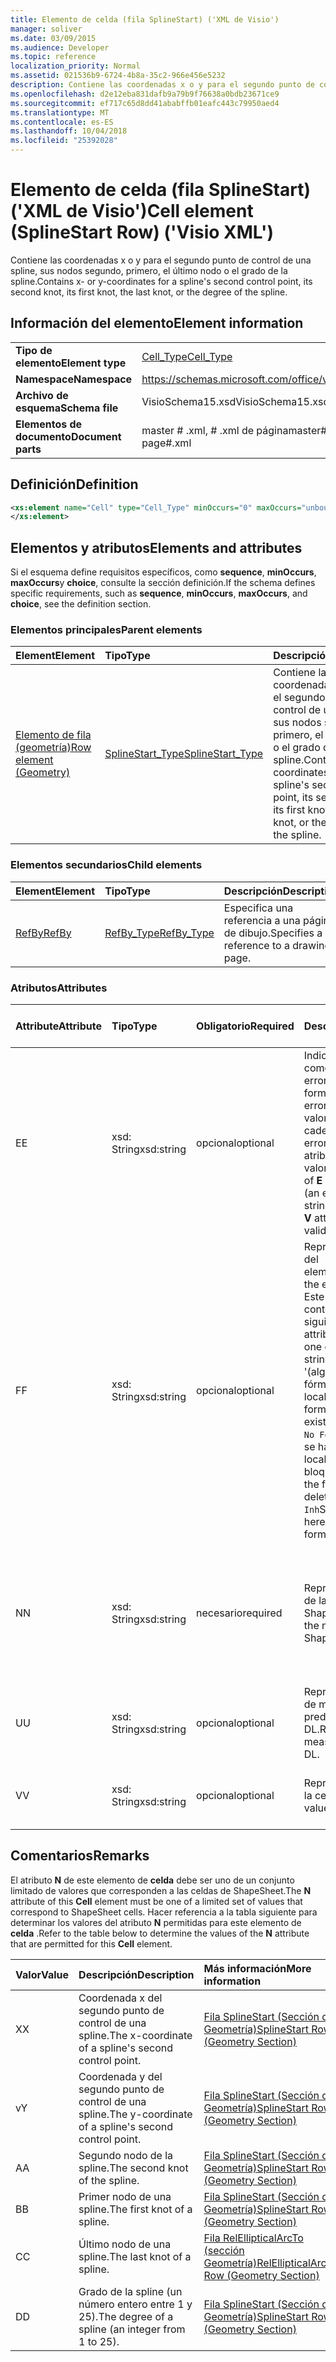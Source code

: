 ```yaml
---
title: Elemento de celda (fila SplineStart) ('XML de Visio')
manager: soliver
ms.date: 03/09/2015
ms.audience: Developer
ms.topic: reference
localization_priority: Normal
ms.assetid: 021536b9-6724-4b8a-35c2-966e456e5232
description: Contiene las coordenadas x o y para el segundo punto de control de una spline, sus nodos segundo, primero, el último nodo o el grado de la spline.
ms.openlocfilehash: d2e12eba831dafb9a79b9f76638a0bdb23671ce9
ms.sourcegitcommit: ef717c65d8dd41ababffb01eafc443c79950aed4
ms.translationtype: MT
ms.contentlocale: es-ES
ms.lasthandoff: 10/04/2018
ms.locfileid: "25392028"
---
```

# <a name="cell-element-splinestart-row-visio-xml"></a><span data-ttu-id="84d6f-103">Elemento de celda (fila SplineStart) ('XML de Visio')</span><span class="sxs-lookup"><span data-stu-id="84d6f-103">Cell element (SplineStart Row) ('Visio XML')</span></span>

<span data-ttu-id="84d6f-104">Contiene las coordenadas x o y para el segundo punto de control de una spline, sus nodos segundo, primero, el último nodo o el grado de la spline.</span><span class="sxs-lookup"><span data-stu-id="84d6f-104">Contains x- or y-coordinates for a spline's second control point, its second knot, its first knot, the last knot, or the degree of the spline.</span></span>
  
## <a name="element-information"></a><span data-ttu-id="84d6f-105">Información del elemento</span><span class="sxs-lookup"><span data-stu-id="84d6f-105">Element information</span></span>

|||
|:-----|:-----|
|<span data-ttu-id="84d6f-106">**Tipo de elemento**</span><span class="sxs-lookup"><span data-stu-id="84d6f-106">**Element type**</span></span> <br/> |[<span data-ttu-id="84d6f-107">Cell_Type</span><span class="sxs-lookup"><span data-stu-id="84d6f-107">Cell_Type</span></span>](cell_type-complextypevisio-xml.md) <br/> |
|<span data-ttu-id="84d6f-108">**Namespace**</span><span class="sxs-lookup"><span data-stu-id="84d6f-108">**Namespace**</span></span> <br/> |https://schemas.microsoft.com/office/visio/2012/main  <br/> |
|<span data-ttu-id="84d6f-109">**Archivo de esquema**</span><span class="sxs-lookup"><span data-stu-id="84d6f-109">**Schema file**</span></span> <br/> |<span data-ttu-id="84d6f-110">VisioSchema15.xsd</span><span class="sxs-lookup"><span data-stu-id="84d6f-110">VisioSchema15.xsd</span></span>  <br/> |
|<span data-ttu-id="84d6f-111">**Elementos de documento**</span><span class="sxs-lookup"><span data-stu-id="84d6f-111">**Document parts**</span></span> <br/> |<span data-ttu-id="84d6f-112">master # .xml, # .xml de página</span><span class="sxs-lookup"><span data-stu-id="84d6f-112">master#.xml, page#.xml</span></span>  <br/> |
   
## <a name="definition"></a><span data-ttu-id="84d6f-113">Definición</span><span class="sxs-lookup"><span data-stu-id="84d6f-113">Definition</span></span>

```XML
<xs:element name="Cell" type="Cell_Type" minOccurs="0" maxOccurs="unbounded" >
</xs:element>
```

## <a name="elements-and-attributes"></a><span data-ttu-id="84d6f-114">Elementos y atributos</span><span class="sxs-lookup"><span data-stu-id="84d6f-114">Elements and attributes</span></span>

<span data-ttu-id="84d6f-115">Si el esquema define requisitos específicos, como **sequence**, **minOccurs**, **maxOccurs**y **choice**, consulte la sección definición.</span><span class="sxs-lookup"><span data-stu-id="84d6f-115">If the schema defines specific requirements, such as **sequence**, **minOccurs**, **maxOccurs**, and **choice**, see the definition section.</span></span> 
  
### <a name="parent-elements"></a><span data-ttu-id="84d6f-116">Elementos principales</span><span class="sxs-lookup"><span data-stu-id="84d6f-116">Parent elements</span></span>

|<span data-ttu-id="84d6f-117">**Element**</span><span class="sxs-lookup"><span data-stu-id="84d6f-117">**Element**</span></span>|<span data-ttu-id="84d6f-118">**Tipo**</span><span class="sxs-lookup"><span data-stu-id="84d6f-118">**Type**</span></span>|<span data-ttu-id="84d6f-119">**Descripción**</span><span class="sxs-lookup"><span data-stu-id="84d6f-119">**Description**</span></span>|
|:-----|:-----|:-----|
|[<span data-ttu-id="84d6f-120">Elemento de fila (geometría)</span><span class="sxs-lookup"><span data-stu-id="84d6f-120">Row element (Geometry)</span></span>](row-element-geometry-sectionvisio-xml.md) <br/> |[<span data-ttu-id="84d6f-121">SplineStart_Type</span><span class="sxs-lookup"><span data-stu-id="84d6f-121">SplineStart_Type</span></span>](splinestart_type-complextypevisio-xml.md) <br/> |<span data-ttu-id="84d6f-122">Contiene las coordenadas x o y para el segundo punto de control de una spline, sus nodos segundo, primero, el último nodo o el grado de la spline.</span><span class="sxs-lookup"><span data-stu-id="84d6f-122">Contains x- or y-coordinates for a spline's second control point, its second knot, its first knot, the last knot, or the degree of the spline.</span></span>  <br/> |
   
### <a name="child-elements"></a><span data-ttu-id="84d6f-123">Elementos secundarios</span><span class="sxs-lookup"><span data-stu-id="84d6f-123">Child elements</span></span>

|<span data-ttu-id="84d6f-124">**Element**</span><span class="sxs-lookup"><span data-stu-id="84d6f-124">**Element**</span></span>|<span data-ttu-id="84d6f-125">**Tipo**</span><span class="sxs-lookup"><span data-stu-id="84d6f-125">**Type**</span></span>|<span data-ttu-id="84d6f-126">**Descripción**</span><span class="sxs-lookup"><span data-stu-id="84d6f-126">**Description**</span></span>|
|:-----|:-----|:-----|
|[<span data-ttu-id="84d6f-127">RefBy</span><span class="sxs-lookup"><span data-stu-id="84d6f-127">RefBy</span></span>](refby-element-cell_type-complextypevisio-xml.md) <br/> |[<span data-ttu-id="84d6f-128">RefBy_Type</span><span class="sxs-lookup"><span data-stu-id="84d6f-128">RefBy_Type</span></span>](refby_type-complextypevisio-xml.md) <br/> |<span data-ttu-id="84d6f-129">Especifica una referencia a una página de dibujo.</span><span class="sxs-lookup"><span data-stu-id="84d6f-129">Specifies a reference to a drawing page.</span></span>  <br/> |
   
### <a name="attributes"></a><span data-ttu-id="84d6f-130">Atributos</span><span class="sxs-lookup"><span data-stu-id="84d6f-130">Attributes</span></span>

|<span data-ttu-id="84d6f-131">**Attribute**</span><span class="sxs-lookup"><span data-stu-id="84d6f-131">**Attribute**</span></span>|<span data-ttu-id="84d6f-132">**Tipo**</span><span class="sxs-lookup"><span data-stu-id="84d6f-132">**Type**</span></span>|<span data-ttu-id="84d6f-133">**Obligatorio**</span><span class="sxs-lookup"><span data-stu-id="84d6f-133">**Required**</span></span>|<span data-ttu-id="84d6f-134">**Descripción**</span><span class="sxs-lookup"><span data-stu-id="84d6f-134">**Description**</span></span>|<span data-ttu-id="84d6f-135">**Valores posibles**</span><span class="sxs-lookup"><span data-stu-id="84d6f-135">**Possible values**</span></span>|
|:-----|:-----|:-----|:-----|:-----|
|<span data-ttu-id="84d6f-136">E</span><span class="sxs-lookup"><span data-stu-id="84d6f-136">E</span></span>  <br/> |<span data-ttu-id="84d6f-137">xsd: String</span><span class="sxs-lookup"><span data-stu-id="84d6f-137">xsd:string</span></span>  <br/> |<span data-ttu-id="84d6f-138">opcional</span><span class="sxs-lookup"><span data-stu-id="84d6f-138">optional</span></span>  <br/> |<span data-ttu-id="84d6f-139">Indica que la fórmula da como resultado un error.</span><span class="sxs-lookup"><span data-stu-id="84d6f-139">Indicates that the formula evaluates to an error.</span></span> <span data-ttu-id="84d6f-140">El valor de **E** es el valor actual (una cadena de mensaje de error); el valor del atributo **V** es el último valor válido.</span><span class="sxs-lookup"><span data-stu-id="84d6f-140">The value of **E** is the current value (an error message string); the value of the **V** attribute is the last valid value.</span></span>  <br/> |<span data-ttu-id="84d6f-141">Una cadena de mensaje de error.</span><span class="sxs-lookup"><span data-stu-id="84d6f-141">An error message string.</span></span>  <br/> |
|<span data-ttu-id="84d6f-142">F</span><span class="sxs-lookup"><span data-stu-id="84d6f-142">F</span></span>  <br/> |<span data-ttu-id="84d6f-143">xsd: String</span><span class="sxs-lookup"><span data-stu-id="84d6f-143">xsd:string</span></span>  <br/> |<span data-ttu-id="84d6f-144">opcional</span><span class="sxs-lookup"><span data-stu-id="84d6f-144">optional</span></span>  <br/> | <span data-ttu-id="84d6f-145">Representa la fórmula del elemento.</span><span class="sxs-lookup"><span data-stu-id="84d6f-145">Represents the element's formula.</span></span> <span data-ttu-id="84d6f-146">Este atributo puede contener uno de las siguientes cadenas:</span><span class="sxs-lookup"><span data-stu-id="84d6f-146">This attribute can contain one of the following strings:</span></span>  <br/>  <span data-ttu-id="84d6f-147">'(algunos fórmula)' Si la fórmula existe localmente</span><span class="sxs-lookup"><span data-stu-id="84d6f-147">'(some formula)' if the formula exists locally</span></span>  <br/>  <span data-ttu-id="84d6f-148">`No Formula`Si la fórmula se ha eliminado localmente o bloqueada</span><span class="sxs-lookup"><span data-stu-id="84d6f-148">`No Formula` if the formula is locally deleted or blocked</span></span>  <br/>  <span data-ttu-id="84d6f-149">`Inh`Si la fórmula es heredada.</span><span class="sxs-lookup"><span data-stu-id="84d6f-149">`Inh` if the formula is inherited.</span></span>  <br/> |<span data-ttu-id="84d6f-150">Una fórmula.</span><span class="sxs-lookup"><span data-stu-id="84d6f-150">A formula.</span></span>  <br/> |
|<span data-ttu-id="84d6f-151">N</span><span class="sxs-lookup"><span data-stu-id="84d6f-151">N</span></span>  <br/> |<span data-ttu-id="84d6f-152">xsd: String</span><span class="sxs-lookup"><span data-stu-id="84d6f-152">xsd:string</span></span>  <br/> |<span data-ttu-id="84d6f-153">necesario</span><span class="sxs-lookup"><span data-stu-id="84d6f-153">required</span></span>  <br/> |<span data-ttu-id="84d6f-154">Representa el nombre de la celda ShapeSheet.</span><span class="sxs-lookup"><span data-stu-id="84d6f-154">Represents the name of the ShapeSheet cell.</span></span>  <br/> |<span data-ttu-id="84d6f-155">El nombre de la celda ShapeSheet.</span><span class="sxs-lookup"><span data-stu-id="84d6f-155">The name of the ShapeSheet cell.</span></span>  <br/> <span data-ttu-id="84d6f-156">Vea la sección comentarios que aparece a continuación.</span><span class="sxs-lookup"><span data-stu-id="84d6f-156">See the Remarks section below.</span></span>  <br/> |
|<span data-ttu-id="84d6f-157">U</span><span class="sxs-lookup"><span data-stu-id="84d6f-157">U</span></span>  <br/> |<span data-ttu-id="84d6f-158">xsd: String</span><span class="sxs-lookup"><span data-stu-id="84d6f-158">xsd:string</span></span>  <br/> |<span data-ttu-id="84d6f-159">opcional</span><span class="sxs-lookup"><span data-stu-id="84d6f-159">optional</span></span>  <br/> |<span data-ttu-id="84d6f-160">Representa una unidad de medida, el valor predeterminado es DL.</span><span class="sxs-lookup"><span data-stu-id="84d6f-160">Represents a unit of measure The default is DL.</span></span>  <br/> |<span data-ttu-id="84d6f-161">Las unidades de la celda.</span><span class="sxs-lookup"><span data-stu-id="84d6f-161">The units of the cell.</span></span>  <br/> |
|<span data-ttu-id="84d6f-162">V</span><span class="sxs-lookup"><span data-stu-id="84d6f-162">V</span></span>  <br/> |<span data-ttu-id="84d6f-163">xsd: String</span><span class="sxs-lookup"><span data-stu-id="84d6f-163">xsd:string</span></span>  <br/> |<span data-ttu-id="84d6f-164">opcional</span><span class="sxs-lookup"><span data-stu-id="84d6f-164">optional</span></span>  <br/> |<span data-ttu-id="84d6f-165">Representa el valor de la celda.</span><span class="sxs-lookup"><span data-stu-id="84d6f-165">Represents the value of the cell.</span></span>  <br/> |<span data-ttu-id="84d6f-166">El valor de la celda ShapeSheet.</span><span class="sxs-lookup"><span data-stu-id="84d6f-166">The value of the ShapeSheet cell.</span></span>  <br/> |
   
## <a name="remarks"></a><span data-ttu-id="84d6f-167">Comentarios</span><span class="sxs-lookup"><span data-stu-id="84d6f-167">Remarks</span></span>

<span data-ttu-id="84d6f-168">El atributo **N** de este elemento de **celda** debe ser uno de un conjunto limitado de valores que corresponden a las celdas de ShapeSheet.</span><span class="sxs-lookup"><span data-stu-id="84d6f-168">The **N** attribute of this **Cell** element must be one of a limited set of values that correspond to ShapeSheet cells.</span></span> <span data-ttu-id="84d6f-169">Hacer referencia a la tabla siguiente para determinar los valores del atributo **N** permitidas para este elemento de **celda** .</span><span class="sxs-lookup"><span data-stu-id="84d6f-169">Refer to the table below to determine the values of the **N** attribute that are permitted for this **Cell** element.</span></span> 
  
|<span data-ttu-id="84d6f-170">**Valor**</span><span class="sxs-lookup"><span data-stu-id="84d6f-170">**Value**</span></span>|<span data-ttu-id="84d6f-171">**Descripción**</span><span class="sxs-lookup"><span data-stu-id="84d6f-171">**Description**</span></span>|<span data-ttu-id="84d6f-172">**Más información**</span><span class="sxs-lookup"><span data-stu-id="84d6f-172">**More information**</span></span>|
|:-----|:-----|:-----|
|<span data-ttu-id="84d6f-173">X</span><span class="sxs-lookup"><span data-stu-id="84d6f-173">X</span></span>  <br/> |<span data-ttu-id="84d6f-174">Coordenada x del segundo punto de control de una spline.</span><span class="sxs-lookup"><span data-stu-id="84d6f-174">The x-coordinate of a spline's second control point.</span></span>  <br/> |[<span data-ttu-id="84d6f-175">Fila SplineStart (Sección de Geometría)</span><span class="sxs-lookup"><span data-stu-id="84d6f-175">SplineStart Row (Geometry Section)</span></span>](splinestart-row-geometry-section.md) <br/> |
|<span data-ttu-id="84d6f-176">v</span><span class="sxs-lookup"><span data-stu-id="84d6f-176">Y</span></span>  <br/> |<span data-ttu-id="84d6f-177">Coordenada y del segundo punto de control de una spline.</span><span class="sxs-lookup"><span data-stu-id="84d6f-177">The y-coordinate of a spline's second control point.</span></span>  <br/> |[<span data-ttu-id="84d6f-178">Fila SplineStart (Sección de Geometría)</span><span class="sxs-lookup"><span data-stu-id="84d6f-178">SplineStart Row (Geometry Section)</span></span>](splinestart-row-geometry-section.md) <br/> |
|<span data-ttu-id="84d6f-179">A</span><span class="sxs-lookup"><span data-stu-id="84d6f-179">A</span></span>  <br/> |<span data-ttu-id="84d6f-180">Segundo nodo de la spline.</span><span class="sxs-lookup"><span data-stu-id="84d6f-180">The second knot of the spline.</span></span>  <br/> |[<span data-ttu-id="84d6f-181">Fila SplineStart (Sección de Geometría)</span><span class="sxs-lookup"><span data-stu-id="84d6f-181">SplineStart Row (Geometry Section)</span></span>](splinestart-row-geometry-section.md) <br/> |
|<span data-ttu-id="84d6f-182">B</span><span class="sxs-lookup"><span data-stu-id="84d6f-182">B</span></span>  <br/> |<span data-ttu-id="84d6f-183">Primer nodo de una spline.</span><span class="sxs-lookup"><span data-stu-id="84d6f-183">The first knot of a spline.</span></span>  <br/> |[<span data-ttu-id="84d6f-184">Fila SplineStart (Sección de Geometría)</span><span class="sxs-lookup"><span data-stu-id="84d6f-184">SplineStart Row (Geometry Section)</span></span>](splinestart-row-geometry-section.md) <br/> |
|<span data-ttu-id="84d6f-185">C</span><span class="sxs-lookup"><span data-stu-id="84d6f-185">C</span></span>  <br/> |<span data-ttu-id="84d6f-186">Último nodo de una spline.</span><span class="sxs-lookup"><span data-stu-id="84d6f-186">The last knot of a spline.</span></span>  <br/> |[<span data-ttu-id="84d6f-187">Fila RelEllipticalArcTo (sección Geometría)</span><span class="sxs-lookup"><span data-stu-id="84d6f-187">RelEllipticalArcTo Row (Geometry Section)</span></span>](splinestart-row-geometry-section.md) <br/> |
|<span data-ttu-id="84d6f-188">D</span><span class="sxs-lookup"><span data-stu-id="84d6f-188">D</span></span>  <br/> |<span data-ttu-id="84d6f-189">Grado de la spline (un número entero entre 1 y 25).</span><span class="sxs-lookup"><span data-stu-id="84d6f-189">The degree of a spline (an integer from 1 to 25).</span></span>  <br/> |[<span data-ttu-id="84d6f-190">Fila SplineStart (Sección de Geometría)</span><span class="sxs-lookup"><span data-stu-id="84d6f-190">SplineStart Row (Geometry Section)</span></span>](splinestart-row-geometry-section.md) <br/> |
   

